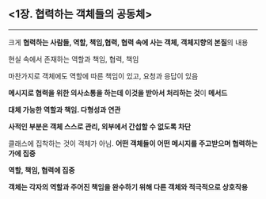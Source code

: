 ## <1장. 협력하는 객체들의 공동체>

---

크게 **협력하는 사람들, 역할, 책임,협력, 협력 속에 사는 객체, 객체지향의 본질**의 내용

현실 속에서 존재하는 역할과 책임, 협력, 책임

마찬가지로 객체에도 역할에 따른 책임이 있고, 요청과 응답이 있음

**메시지로 협력을 위한 의사소통을 하는데 이것을 받아서 처리하는 것**이 **메서드**


**대체 가능한 역할과 책임. 다형성과 연관**


**사적인 부분은 객체 스스로 관리, 외부에서 간섭할 수 없도록 차단**


클래스에 집착하는 것이 객체가 아님. **어떤 객체들이 어떤 메시지를 주고받으며 협력하는 가에 집중**

**역할, 책임, 협력에 집중**

**객체는 각자의 역할과 주어진 책임을 완수하기 위해 다른 객체와 적극적으로 상호작용**